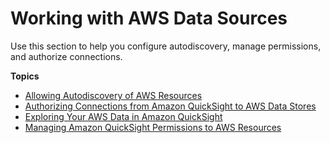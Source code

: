 # Working with AWS Data Sources<a name="working-with-aws-data-sources"></a>

Use this section to help you configure autodiscovery, manage permissions, and authorize connections\.

**Topics**
+ [Allowing Autodiscovery of AWS Resources](autodiscover-aws-data-sources.md)
+ [Authorizing Connections from Amazon QuickSight to AWS Data Stores](enabling-access.md)
+ [Exploring Your AWS Data in Amazon QuickSight](explore-in-quicksight.md)
+ [Managing Amazon QuickSight Permissions to AWS Resources](managing-permissions.md)